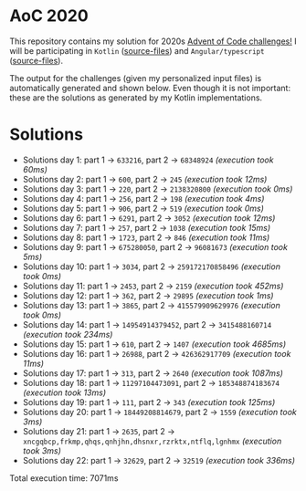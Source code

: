 # AoC 2020

This repository contains my solution for 2020s [Advent of Code challenges!](https://adventofcode.com/2020)
I will be participating in `Kotlin` ([source-files](https://github.com/KristofAchten/AoC2020/tree/master/kotlin/src)) and `Angular/typescript` ([source-files](https://github.com/KristofAchten/AoC2020/tree/master/angular/aoc/src/app)).

The output for the challenges (given my personalized input files) is automatically generated and shown below. Even though it is not important: these are the solutions as generated by my Kotlin implementations.

# Solutions
- Solutions day 1: part 1 -> `633216`, part 2 -> `68348924` *(execution took 60ms)*
- Solutions day 2: part 1 -> `600`, part 2 -> `245` *(execution took 12ms)*
- Solutions day 3: part 1 -> `220`, part 2 -> `2138320800` *(execution took 0ms)*
- Solutions day 4: part 1 -> `256`, part 2 -> `198` *(execution took 4ms)*
- Solutions day 5: part 1 -> `906`, part 2 -> `519` *(execution took 0ms)*
- Solutions day 6: part 1 -> `6291`, part 2 -> `3052` *(execution took 12ms)*
- Solutions day 7: part 1 -> `257`, part 2 -> `1038` *(execution took 15ms)*
- Solutions day 8: part 1 -> `1723`, part 2 -> `846` *(execution took 11ms)*
- Solutions day 9: part 1 -> `675280050`, part 2 -> `96081673` *(execution took 5ms)*
- Solutions day 10: part 1 -> `3034`, part 2 -> `259172170858496` *(execution took 0ms)*
- Solutions day 11: part 1 -> `2453`, part 2 -> `2159` *(execution took 452ms)*
- Solutions day 12: part 1 -> `362`, part 2 -> `29895` *(execution took 1ms)*
- Solutions day 13: part 1 -> `3865`, part 2 -> `415579909629976` *(execution took 0ms)*
- Solutions day 14: part 1 -> `14954914379452`, part 2 -> `3415488160714` *(execution took 234ms)*
- Solutions day 15: part 1 -> `610`, part 2 -> `1407` *(execution took 4685ms)*
- Solutions day 16: part 1 -> `26988`, part 2 -> `426362917709` *(execution took 11ms)*
- Solutions day 17: part 1 -> `313`, part 2 -> `2640` *(execution took 1087ms)*
- Solutions day 18: part 1 -> `11297104473091`, part 2 -> `185348874183674` *(execution took 13ms)*
- Solutions day 19: part 1 -> `111`, part 2 -> `343` *(execution took 125ms)*
- Solutions day 20: part 1 -> `18449208814679`, part 2 -> `1559` *(execution took 3ms)*
- Solutions day 21: part 1 -> `2635`, part 2 -> `xncgqbcp,frkmp,qhqs,qnhjhn,dhsnxr,rzrktx,ntflq,lgnhmx` *(execution took 3ms)*
- Solutions day 22: part 1 -> `32629`, part 2 -> `32519` *(execution took 336ms)*


 Total execution time: 7071ms